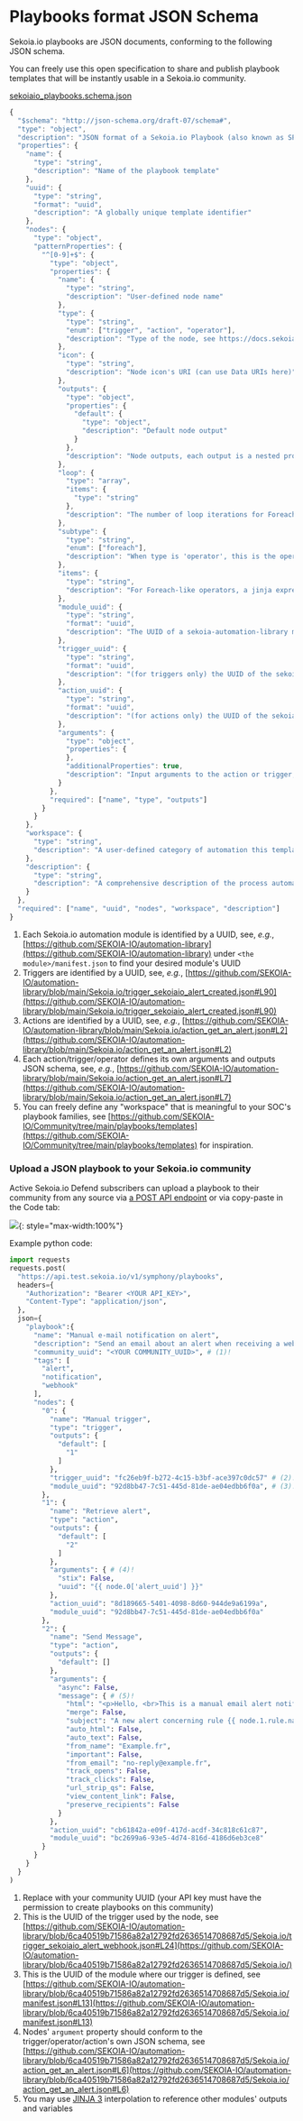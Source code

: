 # Playbooks format JSON Schema

Sekoia.io playbooks are JSON documents, conforming to the following JSON schema.

You can freely use this open specification to share and publish playbook templates that will be instantly usable in a Sekoia.io community.

[sekoiaio_playbooks.schema.json](sekoiaio_playbooks.schema.json)
```javascript
{
  "$schema": "http://json-schema.org/draft-07/schema#",
  "type": "object",
  "description": "JSON format of a Sekoia.io Playbook (also known as SPL, Symphony Playbook Language). A playbook is a graph of nodes (of type 'action', 'trigger' or 'operator') found under the 'nodes' property, keyed by integer strings. Nodes can be connected to eachother via arguments and outputs, who can take JINJA 3 template values to refer to other nodes' data",
  "properties": {
    "name": {
      "type": "string",
      "description": "Name of the playbook template"
    },
    "uuid": {
      "type": "string",
      "format": "uuid",
      "description": "A globally unique template identifier"
    },
    "nodes": {
      "type": "object",
      "patternProperties": {
        "^[0-9]+$": {
          "type": "object",
          "properties": {
            "name": {
              "type": "string",
              "description": "User-defined node name"
            },
            "type": {
              "type": "string",
              "enum": ["trigger", "action", "operator"],
              "description": "Type of the node, see https://docs.sekoia.io/xdr/features/automate/"
            },
            "icon": {
              "type": "string",
              "description": "Node icon's URI (can use Data URIs here)"
            },
            "outputs": {
              "type": "object",
              "properties": {
                "default": {
                  "type": "object",
                  "description": "Default node output"
                }
              },
              "description": "Node outputs, each output is a nested property"
            },
            "loop": {
              "type": "array",
              "items": {
                "type": "string"
              },
              "description": "The number of loop iterations for Foreach-like operators"
            },
            "subtype": {
              "type": "string",
              "enum": ["foreach"],
              "description": "When type is 'operator', this is the operator's type (e.g., foreach)"
            },
            "items": {
              "type": "string",
              "description": "For Foreach-like operators, a jinja expression to an array of items to iterate through"
            },
            "module_uuid": {
              "type": "string",
              "format": "uuid",
              "description": "The UUID of a sekoia-automation-library module" // (1)!
            },
            "trigger_uuid": {
              "type": "string",
              "format": "uuid",
              "description": "(for triggers only) the UUID of the sekoia-automation-library" // (2)!
            },
            "action_uuid": {
              "type": "string",
              "format": "uuid",
              "description": "(for actions only) the UUID of the sekoia-automation-library action" // (3)!
            },
            "arguments": {
              "type": "object",
              "properties": {
              },
              "additionalProperties": true,
              "description": "Input arguments to the action or trigger, conforming to the action's own arguments JSON schema" // (4)!
            }
          },
          "required": ["name", "type", "outputs"]
        }
      }
    },
    "workspace": {
      "type": "string",
      "description": "A user-defined category of automation this template is made for" // (5)!
    },
    "description": {
      "type": "string",
      "description": "A comprehensive description of the process automated by this playbook"
    }
  },
  "required": ["name", "uuid", "nodes", "workspace", "description"]
}
```

1. Each Sekoia.io automation module is identified by a UUID, see, *e.g.*, [https://github.com/SEKOIA-IO/automation-library](https://github.com/SEKOIA-IO/automation-library) under `<the module>/manifest.json` to find your desired module's UUID
2. Triggers are identified by a UUID, see, *e.g.*, [https://github.com/SEKOIA-IO/automation-library/blob/main/Sekoia.io/trigger_sekoiaio_alert_created.json#L90](https://github.com/SEKOIA-IO/automation-library/blob/main/Sekoia.io/trigger_sekoiaio_alert_created.json#L90)
3. Actions are identified by a UUID, see, *e.g.*, [https://github.com/SEKOIA-IO/automation-library/blob/main/Sekoia.io/action_get_an_alert.json#L2](https://github.com/SEKOIA-IO/automation-library/blob/main/Sekoia.io/action_get_an_alert.json#L2)
4. Each action/trigger/operator defines its own arguments and outputs JSON schema, see, *e.g.*, [https://github.com/SEKOIA-IO/automation-library/blob/main/Sekoia.io/action_get_an_alert.json#L7](https://github.com/SEKOIA-IO/automation-library/blob/main/Sekoia.io/action_get_an_alert.json#L7)
5. You can freely define any "workspace" that is meaningful to your SOC's playbook families, see [https://github.com/SEKOIA-IO/Community/tree/main/playbooks/templates](https://github.com/SEKOIA-IO/Community/tree/main/playbooks/templates) for inspiration.

### Upload a JSON playbook to your Sekoia.io community

Active Sekoia.io Defend subscribers can upload a playbook to their community from any source via [a POST API endpoint](https://docs.sekoia.io/xdr/develop/rest_api/playbooks/#tag/Playbooks/operation/post_playbooks_resource) or via copy-paste in the Code tab:

![](img/playbook_code.png){: style="max-width:100%"}

Example python code:
```python
import requests
requests.post(
  "https://api.test.sekoia.io/v1/symphony/playbooks",
  headers={
    "Authorization": "Bearer <YOUR API_KEY>",
    "Content-Type": "application/json",
  },
  json={
    "playbook":{
      "name": "Manual e-mail notification on alert",
      "description": "Send an email about an alert when receiving a webhook event",
      "community_uuid": "<YOUR COMMUNITY_UUID>", # (1)!
      "tags": [
        "alert",
        "notification",
        "webhook"
      ],
      "nodes": {
        "0": {
          "name": "Manual trigger",
          "type": "trigger",
          "outputs": {
            "default": [
              "1"
            ]
          },
          "trigger_uuid": "fc26eb9f-b272-4c15-b3bf-ace397c0dc57" # (2)!
          "module_uuid": "92d8bb47-7c51-445d-81de-ae04edbb6f0a", # (3)!
        },
        "1": {
          "name": "Retrieve alert",
          "type": "action",
          "outputs": {
            "default": [
              "2"
            ]
          },
          "arguments": { # (4)!
            "stix": False,
            "uuid": "{{ node.0['alert_uuid'] }}"
          },
          "action_uuid": "8d189665-5401-4098-8d60-944de9a6199a",
          "module_uuid": "92d8bb47-7c51-445d-81de-ae04edbb6f0a"
        },
        "2": {
          "name": "Send Message",
          "type": "action",
          "outputs": {
            "default": []
          },
          "arguments": {
            "async": False,
            "message": { # (5)!
              "html": "<p>Hello, <br>This is a manual email alert notification.<br>A new alert has been declared: {{ node.1.rule.name }}.</p> <p>Description: {{ node.1.rule.description }}.</p> <p>Urgency: {{ node.1.urgency.current_value }}.</p>  <p>More details:</p> <ul> \t <li>Entity name: {{ node.1.entity.name }}</li>\t <li>Alert type category: {{ node.1.alert_type.value }}</li> <li>Kill Chain: {{ node.1.kill_chain_short_id }}</li>\t <li>Created at: {{ node.1.created_at|timestamp_to_iso8601 }}</li> <li>Source: {{ node.1.source | replace(\".\", \"[.]\", 1) }}</li> \t <li>Target: {{ node.1.target | replace(\".\", \"[.]\", 1) }}</li> <li>Check https://app.sekoia.io/sic/alerts/{{ node.1.short_id }} for more information.</li> </ul><br>  <ul><p>Comments:</p> {% for comment in node.1['comments'] %}     <li>{{ comment.content }}</li> {% endfor %} </ul><br>  <ul><p>Countermeasures:</p> {% for countermeasure in node.1['countermeasures'] %}     <li>{{ countermeasure.description }}</li> {% endfor %} </ul><br>",
              "merge": False,
              "subject": "A new alert concerning rule {{ node.1.rule.name }} has been created.",
              "auto_html": False,
              "auto_text": False,
              "from_name": "Example.fr",
              "important": False,
              "from_email": "no-reply@example.fr",
              "track_opens": False,
              "track_clicks": False,
              "url_strip_qs": False,
              "view_content_link": False,
              "preserve_recipients": False
            }
          },
          "action_uuid": "cb61842a-e09f-417d-acdf-34c818c61c87",
          "module_uuid": "bc2699a6-93e5-4d74-816d-4186d6eb3ce8"
        }
      }
    }
  }
)
```

1. Replace with your community UUID (your API key must have the permission to create playbooks on this community)
2. This is the UUID of the trigger used by the node, see [https://github.com/SEKOIA-IO/automation-library/blob/6ca40519b71586a82a12792fd2636514708687d5/Sekoia.io/trigger_sekoiaio_alert_webhook.json#L24](https://github.com/SEKOIA-IO/automation-library/blob/6ca40519b71586a82a12792fd2636514708687d5/Sekoia.io/)
3. This is the UUID of the module where our trigger is defined, see [https://github.com/SEKOIA-IO/automation-library/blob/6ca40519b71586a82a12792fd2636514708687d5/Sekoia.io/manifest.json#L13](https://github.com/SEKOIA-IO/automation-library/blob/6ca40519b71586a82a12792fd2636514708687d5/Sekoia.io/manifest.json#L13)
4. Nodes' `argument` property should conform to the trigger/operator/action's own JSON schema, see [https://github.com/SEKOIA-IO/automation-library/blob/6ca40519b71586a82a12792fd2636514708687d5/Sekoia.io/action_get_an_alert.json#L6](https://github.com/SEKOIA-IO/automation-library/blob/6ca40519b71586a82a12792fd2636514708687d5/Sekoia.io/action_get_an_alert.json#L6)
5. You may use [JINJA 3](https://jinja.palletsprojects.com/en/3.0.x/) interpolation to reference other modules' outputs and variables

